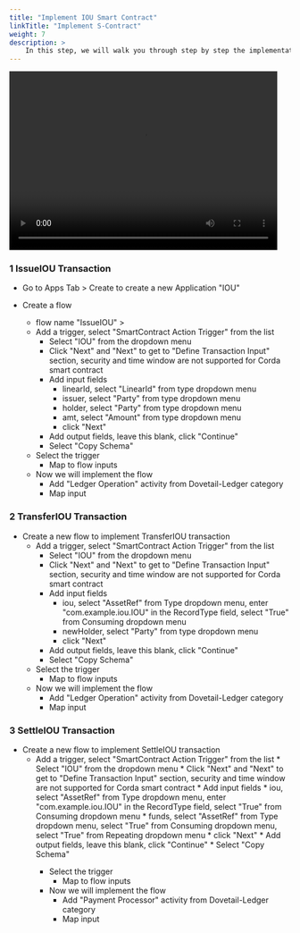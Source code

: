 ```yaml
---
title: "Implement IOU Smart Contract"
linkTitle: "Implement S-Contract"
weight: 7
description: >
    In this step, we will walk you through step by step the implementation of IOU smart contract transactions: IssueIOU, TransferIOU and SettleIOU.
---
```


<p><video width="480" height="320" controls="controls">
    <source src="https://github.com/TIBCOSoftware/dovetail/blob/master/src/videos/iou_smart_contract_impl.mp4?raw=true" type="video/mp4">
</video></p>

### 1 IssueIOU Transaction

* Go to Apps Tab > Create to create a new Application "IOU"

* Create a flow 
    * flow name "IssueIOU" >
    * Add a trigger, select "SmartContract Action Trigger" from the list
        * Select "IOU" from the dropdown menu
        * Click "Next" and "Next" to get to "Define Transaction Input" section, security and time window are not supported for Corda smart contract
        * Add input fields
            * linearId, select "LinearId" from type dropdown menu
            * issuer, select "Party" from type dropdown menu
            * holder, select "Party" from type dropdown menu
            * amt, select "Amount<Currency>" from type dropdown menu
            * click "Next"
        * Add output fields, leave this blank, click "Continue"
        * Select "Copy Schema"
    * Select the trigger
        * Map to flow inputs
    * Now we will implement the flow
        * Add "Ledger Operation" activity from Dovetail-Ledger category
        * Map input
 

### 2 TransferIOU Transaction

* Create a new flow to implement TransferIOU transaction
    * Add a trigger, select "SmartContract Action Trigger" from the list
        * Select "IOU" from the dropdown menu
        * Click "Next" and "Next" to get to "Define Transaction Input" section, security and time window are not supported for Corda smart contract
        * Add input fields
            * iou, select "AssetRef" from Type dropdown menu, enter "com.example.iou.IOU" in the RecordType field, select "True" from Consuming dropdown menu
            * newHolder, select "Party" from type dropdown menu
            * click "Next"
        * Add output fields, leave this blank, click "Continue"
        * Select "Copy Schema"
    * Select the trigger
        * Map to flow inputs
    * Now we will implement the flow
        * Add "Ledger Operation" activity from Dovetail-Ledger category
        * Map input


### 3 SettleIOU Transaction

* Create a new flow to implement SettleIOU transaction
    * Add a trigger, select "SmartContract Action Trigger" from the list
            * Select "IOU" from the dropdown menu
            * Click "Next" and "Next" to get to "Define Transaction Input" section, security and time window are not supported for Corda smart contract
            * Add input fields
                * iou, select "AssetRef" from Type dropdown menu, enter "com.example.iou.IOU" in the RecordType field, select "True" from Consuming dropdown menu
                * funds, select "AssetRef<Cash>" from Type dropdown menu, select "True" from Consuming dropdown menu, select "True" from Repeating dropdown menu
                * click "Next"
            * Add output fields, leave this blank, click "Continue"
            * Select "Copy Schema"
        * Select the trigger
            * Map to flow inputs
        * Now we will implement the flow
            * Add "Payment Processor" activity from Dovetail-Ledger category
            * Map input
